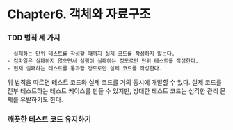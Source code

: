 # Chapter6. 객체와 자료구조

### TDD 법칙 세 가지
```
- 실패하는 단위 테스트를 작성할 때까지 실제 코드를 작성하지 않는다.
- 컴파일은 실패하지 않으면서 실행이 실패하는 정도로만 단위 테스트를 작성한다.
- 현재 실패하는 테스트를 통과할 정도로만 실제 코드를 작성한다.
```

위 법칙을 따르면 테스트 코드와 실제 코드를 거의 동시에 개발할 수 있다.
실제 코드를 전부 테스트하는 테스트 케이스를 만들 수 있지만, 방대한 테스트 코드는 심각한 관리 문제를 유발하기도 한다.

### 깨끗한 테스트 코드 유지하기

